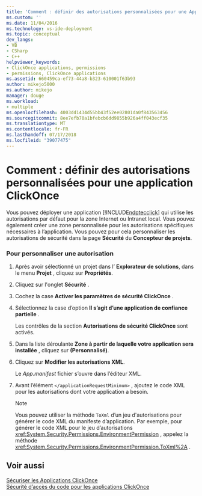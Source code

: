 ```yaml
---
title: 'Comment : définir des autorisations personnalisées pour une Application ClickOnce | Microsoft Docs'
ms.custom: ''
ms.date: 11/04/2016
ms.technology: vs-ide-deployment
ms.topic: conceptual
dev_langs:
- VB
- CSharp
- C++
helpviewer_keywords:
- ClickOnce applications, permissions
- permissions, ClickOnce applications
ms.assetid: 660459ca-ef73-44a8-b323-610001f63b93
author: mikejo5000
ms.author: mikejo
manager: douge
ms.workload:
- multiple
ms.openlocfilehash: 4003dd1434d55bb43f52ee02801da0f843563456
ms.sourcegitcommit: 8ee7efb70a1bfebcb6dd9855b926a4ff043ecf35
ms.translationtype: MT
ms.contentlocale: fr-FR
ms.lasthandoff: 07/17/2018
ms.locfileid: "39077475"
---
```

# <a name="how-to-set-custom-permissions-for-a-clickonce-application"></a>Comment : définir des autorisations personnalisées pour une application ClickOnce
Vous pouvez déployer une application [!INCLUDE[ndptecclick](../deployment/includes/ndptecclick_md.md)] qui utilise les autorisations par défaut pour la zone Internet ou Intranet local. Vous pouvez également créer une zone personnalisée pour les autorisations spécifiques nécessaires à l’application. Vous pouvez pour cela personnaliser les autorisations de sécurité dans la page **Sécurité** du **Concepteur de projets**.  
  
### <a name="to-customize-a-permission"></a>Pour personnaliser une autorisation  
  
1.  Après avoir sélectionné un projet dans l’ **Explorateur de solutions**, dans le menu **Projet** , cliquez sur **Propriétés**.  
  
2.  Cliquez sur l'onglet **Sécurité** .  
  
3.  Cochez la case **Activer les paramètres de sécurité ClickOnce** .  
  
4.  Sélectionnez la case d’option **Il s’agit d’une application de confiance partielle** .  
  
     Les contrôles de la section **Autorisations de sécurité ClickOnce** sont activés.  
  
5.  Dans la liste déroulante **Zone à partir de laquelle votre application sera installée** , cliquez sur **(Personnalisé)**.  
  
6.  Cliquez sur **Modifier les autorisations XML**.  
  
     Le *App.manifest* fichier s’ouvre dans l’éditeur XML.  
  
7.  Avant l’élément `</applicationRequestMinimum>` , ajoutez le code XML pour les autorisations dont votre application a besoin.  
  
    > [!NOTE]
    >  Vous pouvez utiliser la méthode `ToXml` d’un jeu d'autorisations pour générer le code XML du manifeste d’application. Par exemple, pour générer le code XML pour le jeu d’autorisations <xref:System.Security.Permissions.EnvironmentPermission> , appelez la méthode <xref:System.Security.Permissions.EnvironmentPermission.ToXml%2A> .  
  
## <a name="see-also"></a>Voir aussi  
 [Sécuriser les Applications ClickOnce](../deployment/securing-clickonce-applications.md)   
 [Sécurité d’accès du code pour les applications ClickOnce](../deployment/code-access-security-for-clickonce-applications.md)   
